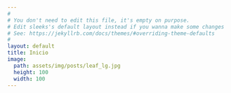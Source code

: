 ```yaml
---
#
# You don't need to edit this file, it's empty on purpose.
# Edit sleeks's default layout instead if you wanna make some changes
# See: https://jekyllrb.com/docs/themes/#overriding-theme-defaults
#
layout: default
title: Inicio
image:
  path: assets/img/posts/leaf_lg.jpg
  height: 100
  width: 100
---
```

